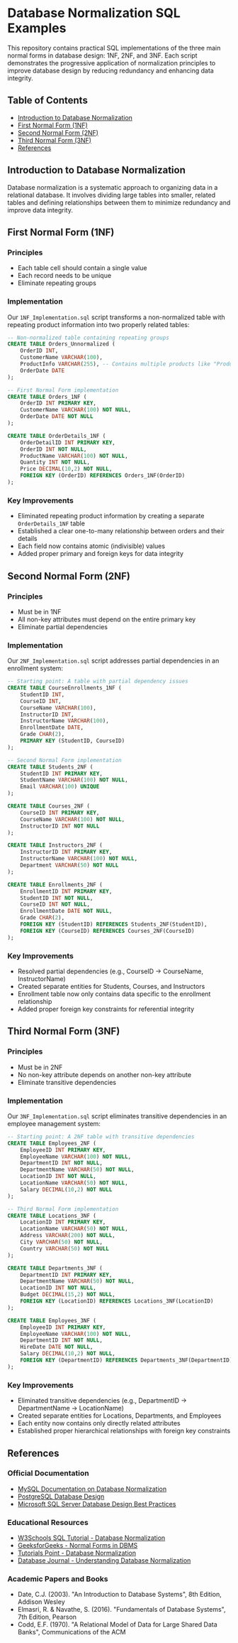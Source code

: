 # Database Normalization SQL Examples

This repository contains practical SQL implementations of the three main normal forms in database design: 1NF, 2NF, and 3NF. Each script demonstrates the progressive application of normalization principles to improve database design by reducing redundancy and enhancing data integrity.

## Table of Contents

- [Introduction to Database Normalization](#introduction-to-database-normalization)
- [First Normal Form (1NF)](#first-normal-form-1nf)
- [Second Normal Form (2NF)](#second-normal-form-2nf)
- [Third Normal Form (3NF)](#third-normal-form-3nf)
- [References](#references)

## Introduction to Database Normalization

Database normalization is a systematic approach to organizing data in a relational database. It involves dividing large tables into smaller, related tables and defining relationships between them to minimize redundancy and improve data integrity.

## First Normal Form (1NF)

### Principles
- Each table cell should contain a single value
- Each record needs to be unique
- Eliminate repeating groups

### Implementation
Our `1NF_Implementation.sql` script transforms a non-normalized table with repeating product information into two properly related tables:

```sql
-- Non-normalized table containing repeating groups
CREATE TABLE Orders_Unnormalized (
    OrderID INT,
    CustomerName VARCHAR(100),
    ProductInfo VARCHAR(255), -- Contains multiple products like "Product1, Product2, Product3"
    OrderDate DATE
);

-- First Normal Form implementation
CREATE TABLE Orders_1NF (
    OrderID INT PRIMARY KEY,
    CustomerName VARCHAR(100) NOT NULL,
    OrderDate DATE NOT NULL
);

CREATE TABLE OrderDetails_1NF (
    OrderDetailID INT PRIMARY KEY,
    OrderID INT NOT NULL,
    ProductName VARCHAR(100) NOT NULL,
    Quantity INT NOT NULL,
    Price DECIMAL(10,2) NOT NULL,
    FOREIGN KEY (OrderID) REFERENCES Orders_1NF(OrderID)
);
```

### Key Improvements
- Eliminated repeating product information by creating a separate `OrderDetails_1NF` table
- Established a clear one-to-many relationship between orders and their details
- Each field now contains atomic (indivisible) values
- Added proper primary and foreign keys for data integrity

## Second Normal Form (2NF)

### Principles
- Must be in 1NF
- All non-key attributes must depend on the entire primary key
- Eliminate partial dependencies

### Implementation
Our `2NF_Implementation.sql` script addresses partial dependencies in an enrollment system:

```sql
-- Starting point: A table with partial dependency issues
CREATE TABLE CourseEnrollments_1NF (
    StudentID INT,
    CourseID INT,
    CourseName VARCHAR(100),
    InstructorID INT,
    InstructorName VARCHAR(100),
    EnrollmentDate DATE,
    Grade CHAR(2),
    PRIMARY KEY (StudentID, CourseID)
);

-- Second Normal Form implementation
CREATE TABLE Students_2NF (
    StudentID INT PRIMARY KEY,
    StudentName VARCHAR(100) NOT NULL,
    Email VARCHAR(100) UNIQUE
);

CREATE TABLE Courses_2NF (
    CourseID INT PRIMARY KEY,
    CourseName VARCHAR(100) NOT NULL,
    InstructorID INT NOT NULL
);

CREATE TABLE Instructors_2NF (
    InstructorID INT PRIMARY KEY,
    InstructorName VARCHAR(100) NOT NULL,
    Department VARCHAR(50) NOT NULL
);

CREATE TABLE Enrollments_2NF (
    EnrollmentID INT PRIMARY KEY,
    StudentID INT NOT NULL,
    CourseID INT NOT NULL,
    EnrollmentDate DATE NOT NULL,
    Grade CHAR(2),
    FOREIGN KEY (StudentID) REFERENCES Students_2NF(StudentID),
    FOREIGN KEY (CourseID) REFERENCES Courses_2NF(CourseID)
);
```

### Key Improvements
- Resolved partial dependencies (e.g., CourseID → CourseName, InstructorName)
- Created separate entities for Students, Courses, and Instructors
- Enrollment table now only contains data specific to the enrollment relationship
- Added proper foreign key constraints for referential integrity

## Third Normal Form (3NF)

### Principles
- Must be in 2NF
- No non-key attribute depends on another non-key attribute
- Eliminate transitive dependencies

### Implementation
Our `3NF_Implementation.sql` script eliminates transitive dependencies in an employee management system:

```sql
-- Starting point: A 2NF table with transitive dependencies
CREATE TABLE Employees_2NF (
    EmployeeID INT PRIMARY KEY,
    EmployeeName VARCHAR(100) NOT NULL,
    DepartmentID INT NOT NULL,
    DepartmentName VARCHAR(50) NOT NULL,
    LocationID INT NOT NULL,
    LocationName VARCHAR(50) NOT NULL,
    Salary DECIMAL(10,2) NOT NULL
);

-- Third Normal Form implementation
CREATE TABLE Locations_3NF (
    LocationID INT PRIMARY KEY,
    LocationName VARCHAR(50) NOT NULL,
    Address VARCHAR(200) NOT NULL,
    City VARCHAR(50) NOT NULL,
    Country VARCHAR(50) NOT NULL
);

CREATE TABLE Departments_3NF (
    DepartmentID INT PRIMARY KEY,
    DepartmentName VARCHAR(50) NOT NULL,
    LocationID INT NOT NULL,
    Budget DECIMAL(15,2) NOT NULL,
    FOREIGN KEY (LocationID) REFERENCES Locations_3NF(LocationID)
);

CREATE TABLE Employees_3NF (
    EmployeeID INT PRIMARY KEY,
    EmployeeName VARCHAR(100) NOT NULL,
    DepartmentID INT NOT NULL,
    HireDate DATE NOT NULL,
    Salary DECIMAL(10,2) NOT NULL,
    FOREIGN KEY (DepartmentID) REFERENCES Departments_3NF(DepartmentID)
);
```

### Key Improvements
- Eliminated transitive dependencies (e.g., DepartmentID → DepartmentName → LocationName)
- Created separate entities for Locations, Departments, and Employees
- Each entity now contains only directly related attributes
- Established proper hierarchical relationships with foreign key constraints

## References

### Official Documentation
- [MySQL Documentation on Database Normalization](https://dev.mysql.com/doc/refman/8.0/en/normalization.html)
- [PostgreSQL Database Design](https://www.postgresql.org/docs/current/ddl.html)
- [Microsoft SQL Server Database Design Best Practices](https://docs.microsoft.com/en-us/sql/relational-databases/database-design/database-design-basics)

### Educational Resources
- [W3Schools SQL Tutorial - Database Normalization](https://www.w3schools.com/sql/sql_normalization.asp)
- [GeeksforGeeks - Normal Forms in DBMS](https://www.geeksforgeeks.org/normal-forms-in-dbms/)
- [Tutorials Point - Database Normalization](https://www.tutorialspoint.com/dbms/database_normalization.htm)
- [Database Journal - Understanding Database Normalization](https://www.databasejournal.com/features/mssql/understanding-normalization-in-sql-server.html)

### Academic Papers and Books
- Date, C.J. (2003). "An Introduction to Database Systems", 8th Edition, Addison Wesley
- Elmasri, R. & Navathe, S. (2016). "Fundamentals of Database Systems", 7th Edition, Pearson
- Codd, E.F. (1970). "A Relational Model of Data for Large Shared Data Banks", Communications of the ACM
